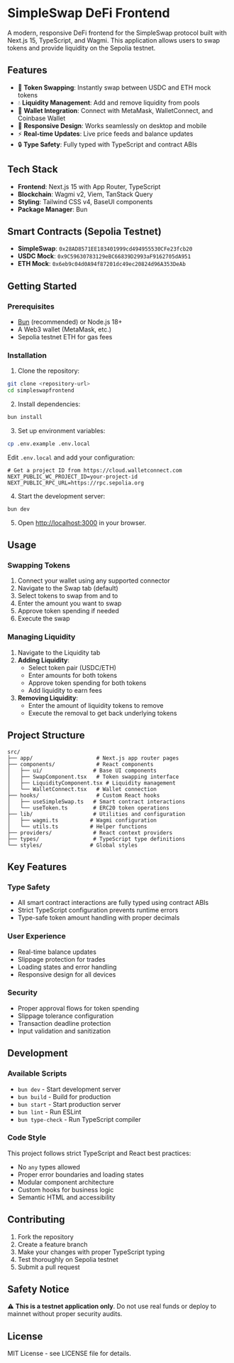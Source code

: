 # SimpleSwap DeFi Frontend

A modern, responsive DeFi frontend for the SimpleSwap protocol built with Next.js 15, TypeScript, and Wagmi. This application allows users to swap tokens and provide liquidity on the Sepolia testnet.

## Features

- 🔄 **Token Swapping**: Instantly swap between USDC and ETH mock tokens
- 💧 **Liquidity Management**: Add and remove liquidity from pools
- 🔗 **Wallet Integration**: Connect with MetaMask, WalletConnect, and Coinbase Wallet
- 📱 **Responsive Design**: Works seamlessly on desktop and mobile
- ⚡ **Real-time Updates**: Live price feeds and balance updates
- 🔒 **Type Safety**: Fully typed with TypeScript and contract ABIs

## Tech Stack

- **Frontend**: Next.js 15 with App Router, TypeScript
- **Blockchain**: Wagmi v2, Viem, TanStack Query
- **Styling**: Tailwind CSS v4, BaseUI components
- **Package Manager**: Bun

## Smart Contracts (Sepolia Testnet)

- **SimpleSwap**: `0x28AD8571EE183401999cd494955530CFe23fcb20`
- **USDC Mock**: `0x9C59630783129eBC66839D2993aF9162705dA951`
- **ETH Mock**: `0x6eb9c04d0A94f87201dc49ec20824d96A353DeAb`

## Getting Started

### Prerequisites

- [Bun](https://bun.sh/) (recommended) or Node.js 18+
- A Web3 wallet (MetaMask, etc.)
- Sepolia testnet ETH for gas fees

### Installation

1. Clone the repository:

```bash
git clone <repository-url>
cd simpleswapfrontend
```

2. Install dependencies:

```bash
bun install
```

3. Set up environment variables:

```bash
cp .env.example .env.local
```

Edit `.env.local` and add your configuration:

```env
# Get a project ID from https://cloud.walletconnect.com
NEXT_PUBLIC_WC_PROJECT_ID=your-project-id
NEXT_PUBLIC_RPC_URL=https://rpc.sepolia.org
```

4. Start the development server:

```bash
bun dev
```

5. Open [http://localhost:3000](http://localhost:3000) in your browser.

## Usage

### Swapping Tokens

1. Connect your wallet using any supported connector
2. Navigate to the Swap tab (default)
3. Select tokens to swap from and to
4. Enter the amount you want to swap
5. Approve token spending if needed
6. Execute the swap

### Managing Liquidity

1. Navigate to the Liquidity tab
2. **Adding Liquidity**:
   - Select token pair (USDC/ETH)
   - Enter amounts for both tokens
   - Approve token spending for both tokens
   - Add liquidity to earn fees
3. **Removing Liquidity**:
   - Enter the amount of liquidity tokens to remove
   - Execute the removal to get back underlying tokens

## Project Structure

```
src/
├── app/                    # Next.js app router pages
├── components/             # React components
│   ├── ui/                # Base UI components
│   ├── SwapComponent.tsx   # Token swapping interface
│   ├── LiquidityComponent.tsx # Liquidity management
│   └── WalletConnect.tsx   # Wallet connection
├── hooks/                  # Custom React hooks
│   ├── useSimpleSwap.ts   # Smart contract interactions
│   └── useToken.ts        # ERC20 token operations
├── lib/                   # Utilities and configuration
│   ├── wagmi.ts          # Wagmi configuration
│   └── utils.ts          # Helper functions
├── providers/             # React context providers
├── types/                 # TypeScript type definitions
└── styles/               # Global styles
```

## Key Features

### Type Safety

- All smart contract interactions are fully typed using contract ABIs
- Strict TypeScript configuration prevents runtime errors
- Type-safe token amount handling with proper decimals

### User Experience

- Real-time balance updates
- Slippage protection for trades
- Loading states and error handling
- Responsive design for all devices

### Security

- Proper approval flows for token spending
- Slippage tolerance configuration
- Transaction deadline protection
- Input validation and sanitization

## Development

### Available Scripts

- `bun dev` - Start development server
- `bun build` - Build for production
- `bun start` - Start production server
- `bun lint` - Run ESLint
- `bun type-check` - Run TypeScript compiler

### Code Style

This project follows strict TypeScript and React best practices:

- No `any` types allowed
- Proper error boundaries and loading states
- Modular component architecture
- Custom hooks for business logic
- Semantic HTML and accessibility

## Contributing

1. Fork the repository
2. Create a feature branch
3. Make your changes with proper TypeScript typing
4. Test thoroughly on Sepolia testnet
5. Submit a pull request

## Safety Notice

⚠️ **This is a testnet application only**. Do not use real funds or deploy to mainnet without proper security audits.

## License

MIT License - see LICENSE file for details.
